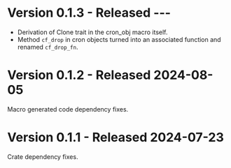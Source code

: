 # Version 0.1.3 - Released ---
- Derivation of Clone trait in the cron_obj macro itself.
- Method `cf_drop` in cron objects turned into an associated function and renamed `cf_drop_fn`.

<!-- version separator -->

# Version 0.1.2 - Released 2024-08-05
Macro generated code dependency fixes.

<!-- version separator -->

# Version 0.1.1 - Released 2024-07-23
Crate dependency fixes.
